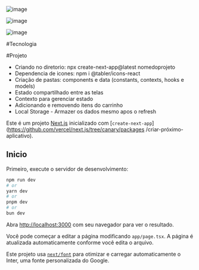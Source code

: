 
![image](https://github.com/user-attachments/assets/9d9f142f-393f-4b9a-bd56-04b3952b7f46)

![image](https://github.com/user-attachments/assets/c7154f8f-da65-4555-80be-4c43179d5570)

![image](https://github.com/user-attachments/assets/4c43e77e-7568-4cb9-bae7-88e68444c188)

#Tecnologia



#Projeto

- Criando no diretorio: npx create-next-app@latest nomedoprojeto
- Dependencia de icones: npm i @tabler/icons-react
- Criação de pastas: components e data (constants, contexts, hooks e models)
- Estado compartilhado entre as telas
- Contexto para gerenciar estado 
- Adicionando e removendo itens do carrinho 
- Local Storage - Armazer os dados mesmo apos o refresh

Este é um projeto [Next.js](https://nextjs.org/) inicializado com [`create-next-app`](https://github.com/vercel/next.js/tree/canary/packages /criar-próximo-aplicativo).

## Inicio

Primeiro, execute o servidor de desenvolvimento:

```bash
npm run dev
# or
yarn dev
# or
pnpm dev
# or
bun dev
```

Abra [http://localhost:3000](http://localhost:3000) com seu navegador para ver o resultado. 

Você pode começar a editar a página modificando `app/page.tsx`. A página é atualizada automaticamente conforme você edita o arquivo. 

Este projeto usa [`next/font`](https://nextjs.org/docs/basic-features/font-optimization) para otimizar e carregar automaticamente o Inter, uma fonte personalizada do Google.
